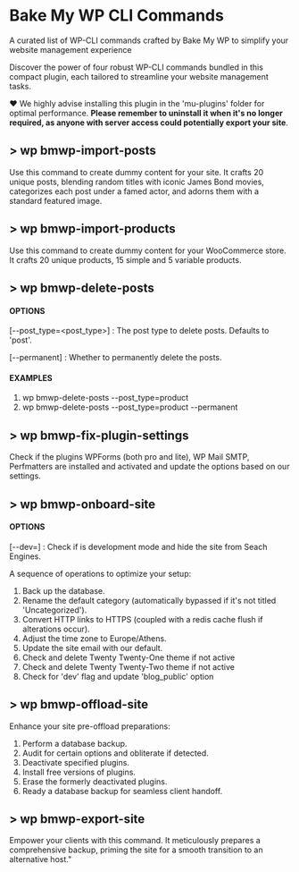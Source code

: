 # Bake My WP CLI Commands
A curated list of WP-CLI commands crafted by Bake My WP to simplify your website management experience

Discover the power of four robust WP-CLI commands bundled in this compact plugin, each tailored to streamline your website management tasks.

❤️ We highly advise installing this plugin in the 'mu-plugins' folder for optimal performance. <b>Please remember to uninstall it when it's no longer required, as anyone with server access could potentially export your site</b>.

## > wp bmwp-import-posts
Use this command to create dummy content for your site. It crafts 20 unique posts, blending random titles with iconic James Bond movies, categorizes each post under a famed actor, and adorns them with a standard featured image.

## > wp bmwp-import-products
Use this command to create dummy content for your WooCommerce store. It crafts 20 unique products, 15 simple and 5 variable products.

## >  wp bmwp-delete-posts

#### OPTIONS
[--post_type=<post_type>]
: The post type to delete posts. Defaults to 'post'.

[--permanent]
: Whether to permanently delete the posts.

#### EXAMPLES
1. wp bmwp-delete-posts --post_type=product
2. wp bmwp-delete-posts --post_type=product --permanent

## > wp bmwp-fix-plugin-settings
Check if the plugins WPForms (both pro and lite), WP Mail SMTP, Perfmatters are installed and activated and update the options based on our settings.

## > wp bmwp-onboard-site

#### OPTIONS
[--dev=<true>]
: Check if is development mode and hide the site from Seach Engines.

A sequence of operations to optimize your setup:

1. Back up the database.
2. Rename the default category (automatically bypassed if it's not titled 'Uncategorized').
3. Convert HTTP links to HTTPS (coupled with a redis cache flush if alterations occur).
4. Adjust the time zone to Europe/Athens.
5. Update the site email with our default.
6. Check and delete Twenty Twenty-One theme if not active
7. Check and delete Twenty Twenty-Two theme if not active
8. Check for 'dev' flag and update 'blog_public' option

## > wp bmwp-offload-site
Enhance your site pre-offload preparations:

1. Perform a database backup.
2. Audit for certain options and obliterate if detected.
3. Deactivate specified plugins.
4. Install free versions of plugins.
5. Erase the formerly deactivated plugins.
6. Ready a database backup for seamless client handoff.

## > wp bmwp-export-site
Empower your clients with this command. It meticulously prepares a comprehensive backup, priming the site for a smooth transition to an alternative host."
